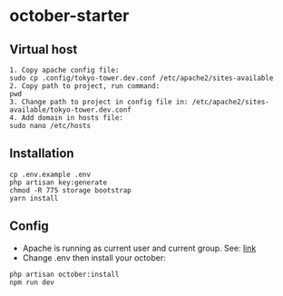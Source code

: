 # october-starter

## Virtual host
```
1. Copy apache config file:
sudo cp .config/tokyo-tower.dev.conf /etc/apache2/sites-available
2. Copy path to project, run command:
pwd
3. Change path to project in config file in: /etc/apache2/sites-available/tokyo-tower.dev.conf
4. Add domain in hosts file:
sudo nano /etc/hosts
```

## Installation
```
cp .env.example .env
php artisan key:generate
chmod -R 775 storage bootstrap
yarn install
```
## Config
- Apache is running as current user and current group.
See: [link](http://google.com)
- Change .env then install your october:
```
php artisan october:install
npm run dev
```
